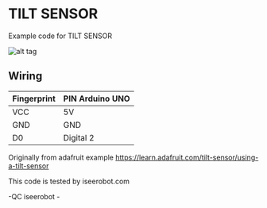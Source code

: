# TILT SENSOR
Example code for TILT SENSOR

![alt tag](http://www.iseerobot.com/img/foto_produk/94ST%20LINK.jpg)

## Wiring ##
| Fingerprint   | PIN Arduino UNO |
| ------------- | --------------- |
| VCC           | 5V              |
| GND           | GND             |
| D0            | Digital 2       |

Originally from adafruit example https://learn.adafruit.com/tilt-sensor/using-a-tilt-sensor

This code is tested by iseerobot.com

-QC iseerobot -
